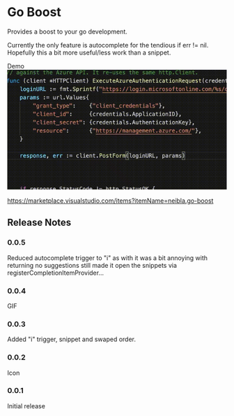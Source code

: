# Go Boost
Provides a boost to your go development. 

Currently the only feature is autocomplete for the tendious if err != nil. Hopefully this a bit more useful/less work than a snippet.

Demo 
![](demo.gif)


https://marketplace.visualstudio.com/items?itemName=neibla.go-boost

## Release Notes

### 0.0.5
Reduced autocomplete trigger to "i" as with it was a bit annoying with returning no suggestions still made it open the snippets via registerCompletionItemProvider... 

### 0.0.4
GIF

### 0.0.3
Added "i" trigger, snippet and swaped order. 

### 0.0.2
Icon

### 0.0.1

Initial release


